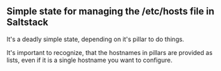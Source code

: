 ## Simple state for managing the /etc/hosts file in Saltstack

It's a deadly simple state, depending on it's pillar to do things.

It's important to recognize, that the hostnames in pillars are provided as lists,
even if it is a single hostname you want to configure.
